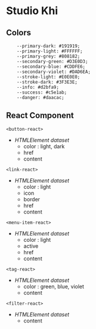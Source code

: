  # Studio Khi
 
## Colors

```
    --primary-dark: #191919;
    --primary-light: #FFFFFF;
    --primary-grey: #808182;
    --secondary-green: #D3E0D3;
    --secondary-blue: #CDDFE6;
    --secondary-violet: #DAD6EA;
    --stroke-light: #E0E0E0;
    --stroke-dark: #3F3E3E;
    --info: #d2bfa9;
    --success: #c5e1ab;
    --danger: #daacac;
```

## React Component

``` <button-react> ```

- *HTMLElement dataset*
    - color : light, dark
    - href
    - content


``` <link-react> ```

- *HTMLElement dataset*
    - color : light
    - icon
    - border
    - href
    - content

``` <menu-item-react> ```

- *HTMLElement dataset*
  - color : light
  - active
  - href
  - content

``` <tag-react> ```

- *HTMLElement dataset*
  - color : green, blue, violet
  - content

``` <filter-react> ```

- *HTMLElement dataset*
  - content